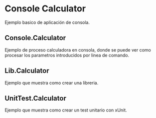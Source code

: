 # Console Calculator

Ejemplo basico de aplicación de consola.

## Console.Calculator

Ejemplo de proceso calculadora en consola, donde se puede ver como procesar los parametros introducidos por linea de comando.

## Lib.Calculator

Ejemplo que muestra como crear una libreria.

## UnitTest.Calculator

Ejemplo que muestra como crear un test unitario con xUnit.